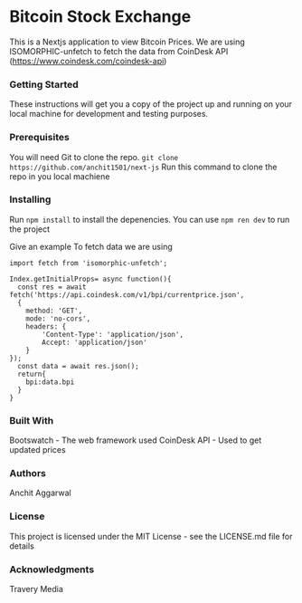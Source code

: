 
# Bitcoin Stock Exchange
This is a Nextjs application to view Bitcoin Prices.
We are using ISOMORPHIC-unfetch to fetch the data from CoinDesk API (https://www.coindesk.com/coindesk-api)

### Getting Started
These instructions will get you a copy of the project up and running on your local machine for development and testing purposes.

### Prerequisites

You will need Git to clone the repo.
`git clone https://github.com/anchit1501/next-js`
Run this command to clone the repo in you local machiene

### Installing

Run `npm install` to install the depenencies.
You can use  `npm ren dev` to run the project

Give an example
To fetch data we are using

`import fetch from 'isomorphic-unfetch';`

```
Index.getInitialProps= async function(){
  const res = await fetch('https://api.coindesk.com/v1/bpi/currentprice.json',
  {
    method: 'GET',
    mode: 'no-cors',
    headers: {
        'Content-Type': 'application/json',
        Accept: 'application/json'
    }
});
  const data = await res.json();
  return{
    bpi:data.bpi
  }
}
```

### Built With
Bootswatch - The web framework used
CoinDesk API - Used to get updated prices

### Authors
Anchit Aggarwal

### License
This project is licensed under the MIT License - see the LICENSE.md file for details

### Acknowledgments
Travery Media